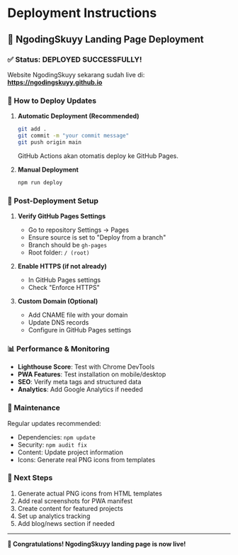 # Deployment Instructions

## 🚀 NgodingSkuyy Landing Page Deployment

### ✅ Status: **DEPLOYED SUCCESSFULLY!**

Website NgodingSkuyy sekarang sudah live di:
**https://ngodingskuyy.github.io**

### 📝 How to Deploy Updates

1. **Automatic Deployment (Recommended)**

   ```bash
   git add .
   git commit -m "your commit message"
   git push origin main
   ```

   GitHub Actions akan otomatis deploy ke GitHub Pages.

2. **Manual Deployment**
   ```bash
   npm run deploy
   ```

### 🔧 Post-Deployment Setup

1. **Verify GitHub Pages Settings**
   - Go to repository Settings → Pages
   - Ensure source is set to "Deploy from a branch"
   - Branch should be `gh-pages`
   - Root folder: `/ (root)`

2. **Enable HTTPS (if not already)**
   - In GitHub Pages settings
   - Check "Enforce HTTPS"

3. **Custom Domain (Optional)**
   - Add CNAME file with your domain
   - Update DNS records
   - Configure in GitHub Pages settings

### 📊 Performance & Monitoring

- **Lighthouse Score**: Test with Chrome DevTools
- **PWA Features**: Test installation on mobile/desktop
- **SEO**: Verify meta tags and structured data
- **Analytics**: Add Google Analytics if needed

### 🔄 Maintenance

Regular updates recommended:

- Dependencies: `npm update`
- Security: `npm audit fix`
- Content: Update project information
- Icons: Generate real PNG icons from templates

### 🎯 Next Steps

1. Generate actual PNG icons from HTML templates
2. Add real screenshots for PWA manifest
3. Create content for featured projects
4. Set up analytics tracking
5. Add blog/news section if needed

---

**🎉 Congratulations! NgodingSkuyy landing page is now live!**
